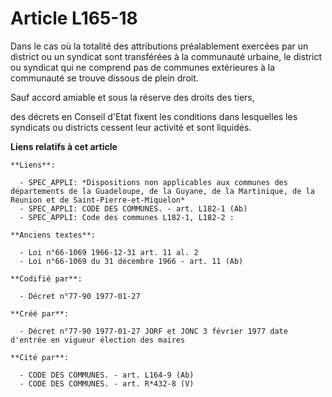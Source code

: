 # Article L165-18

Dans le cas où la totalité des attributions préalablement exercées par un district ou un syndicat sont transférées à la
communauté urbaine, le district ou syndicat qui ne comprend pas de communes extérieures à la communauté se trouve dissous de
plein droit. 

Sauf accord amiable et sous la réserve des droits des tiers,

des décrets en Conseil d'Etat fixent les conditions dans lesquelles les syndicats ou districts cessent leur activité et sont
liquidés.

**Liens relatifs à cet article**

	**Liens**:

	  - SPEC_APPLI: *Dispositions non applicables aux communes des départements de la Guadeloupe, de la Guyane, de la Martinique, de la Réunion et de Saint-Pierre-et-Miquelon*
	  - SPEC_APPLI: CODE DES COMMUNES. - art. L182-1 (Ab)
	  - SPEC_APPLI: Code des communes L182-1, L182-2 :

	**Anciens textes**:

	  - Loi n°66-1069 1966-12-31 art. 11 al. 2
	  - Loi n°66-1069 du 31 décembre 1966 - art. 11 (Ab)

	**Codifié par**:

	  - Décret n°77-90 1977-01-27

	**Créé par**:

	  - Décret n°77-90 1977-01-27 JORF et JONC 3 février 1977 date d'entrée en vigueur élection des maires

	**Cité par**:

	  - CODE DES COMMUNES. - art. L164-9 (Ab)
	  - CODE DES COMMUNES. - art. R*432-8 (V)
